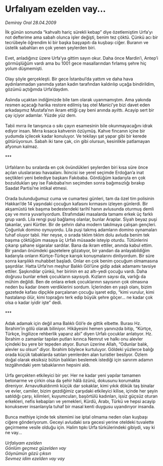 # Urfalıyam ezelden vay...

*Demiray Oral 28.04.2009*

<div class="taraf_structure_2col_1zq">
<div class="margen_n">



 <p>İlk günün sonunda “kahvaltı hariç sürekli kebap” diye özetlemiştim Urfa’yı not defterime ama sabah olunca işler değişti, benim tez çöktü. Çünkü acı bir tecrübeyle öğrendim ki bir başka başyapıtı da kuşbaşı ciğer. Buranın ve üstelik sabahları en çok yenen şeylerden biri. <br/><br/>Evet, anladığınız üzere Urfa’ya gittim sayın okur. Daha önce Mardin’i, Antep’i görmüşlüğüm vardı ama bu 1001 gece masallarından fırlamış şehre hiç yolum düşmemişti. <br/><br/>Olay şöyle gerçekleşti. Bir gece İstanbul’da yattım ve daha hava aydınlanmadan yanımda yatan kadın tarafından kaldırılıp uçağa bindirildim, gözümü açtığımda Urfa’daydım. <br/><br/>Aslında uçaktan indiğimizde bile tam olarak uyanmamıştım. Ama yakında resmen açacağı harika restore edilmiş taş otel Manici’ye bizi davet eden arkadaşımız Mustafa’nın ikram ettiği çay beni anında ayılttı. Acayip sert bir çay içiyor adamlar. Yüzde yüz dem. <br/><br/>Tabii mırra ile tanışınca o sıkı çayın esamesinin bile okunmayacağını idrak ediyor insan. Mırra kısaca kahvenin özüymüş. Kahve fincanın içine bir yudumda içilecek kadar konuluyor. Ve tekilayı şat yapar gibi bir kerede götürüyorsun. Sabah iki tane çak, cin gibi olursun, kesinlikle patlamayan afyonun kalmaz. <br/><br/>*** <br/><br/>Urfalıların bu sıralarda en çok övündükleri şeylerden biri kısa süre önce açılan uluslararası havaalanı. İkincisi ise yerel seçimde Erdoğan’a inat seçtikleri yeni belediye başkanı Fakıbaba. Gördüğüm kadarıyla en çok bozuldukları şey ise Fakıbaba’nın seçimden sonra bağımsızlığı bırakıp Saadat Partisi’ne intikal etmesi. <br/><br/>Orada bulunduğumuz cuma ve cumartesi günleri, tam da özel tim polisinin Hakkari’de 14 yaşındaki çocuğun kafasını kırmasını izleyen günlerdi. Bir akşamüstü tek başıma bedestendeki tarihî hanın avlusunda oturmuş demli çay ve mırra yuvarlıyordum. Etrafımdaki masalarda tamamı erkek üç farklı grup vardı. Lila rengi puşi bağlamış olanlar, bunlar Araplar. Siyah beyaz puşi takanlar, yani Kürtler. Bir de şehrin daha modern takılmaya çalışan gençleri. Çoğunluk domino oynuyordu. Lila puşi takmış adamların domino oynamaları tuhaf oluyor tabii. Her neyse, o sırada tıklım tıklım dolu avluda benim tek başıma çöktüğüm masaya üç Urfalı müsaade isteyip oturdu. Tütünlerini çıkarıp şahane sigaralar sardılar. Bana da ikram ettiler, anında kabul ettim. Bir yandan önümdeki gazetelere gözatıyor, bir yandan da anlayabildiğim kadarıyla onların Kürtçe-Türkçe karışık konuşmalarını dinliyordum. Bir süre sonra karşılıklı muhabbet başladı. Onlar en çok benim çocuğum olmamasına şaşırdılar. Hatta Urfa’nın meşhur Balıklı Göl’üne gidip adak adamamı tavsiye ettiler. Şaşkındılar çünkü, her birinin en az altı-yedi çocuğu vardı. Daha doğrusu bunlar erkek çocukların sayısıydı. Kızların sayısı da, varlığı da mühim değildi. Ben de onlara erkek çocuklarının sayısının çok olmasına neden bu kadar önem verdiklerini sordum. İçlerinden en yaşlı olanı, bizim gazetede kafası dipçikle parçalanan çocuğu işaret edip, “kimi vurulur, kimi hastalanıp ölür, kimi toprağını terk edip büyük şehre göçer... ne kadar çok olsa o kadar iyidir işte” dedi. <br/><br/>*** <br/><br/>Adak adamak için değil ama Balıklı Göl’e de gittik elbette. Burası Hz. İbrahim’in gölü olarak biliniyor. Hikâyesini hemen yanınızda bitip, “Kürtçe, Türkçe, İngilizce rehberlik yaparız abi” diyen Urfalı çocuklar anlatıyor. Hz. İbrahim o zamanlar tapılan putları kırınca Nemrut ve halkı onu alevler içindeki bu yere bir tepeden atıyor. Bunun üzerine Allah, “Odunlar balık, alevler su olsun” diyor. İbrahim böylece kurtuluyor. Göldeki yüzlerce balığı orada küçük tabaklarda satılan yemlerden alan turistler besliyor. Özlem doğal olarak eksiksiz bütün balıkları beslemek istediği için sanırım adamın tezgâhındaki yem tabaklarının hepsini aldı. <br/><br/>Urfa gerçekten etkileyici bir yer. Her ne kadar yeni yapılar tamamen betonarme ve çirkin olsa da şehir hâlâ özünü, dokusunu korumakta direniyor. Arnavutkaldırımlı küçük dar sokaklar, kimi yıkık dökük taş binalar ve evler, camiler, bizim gezdiğimiz çarşıdaki etkileyici kilise, içinde her şeyin satıldığı çarşı, kilimleri, kuyumcuları, başörtülü kadınları, işsiz güçsüz oturan erkekleri, nefis kebapları ve yemekleri, Kürdü, Arabı, Türkü ve hepsi acayip konuksever insanlarıyla tuhaf bir masal kenti duygusu uyandırıyor insanda. <br/><br/>Bunca methiye içinde tek sitemimi ise iptal olmama neden olan kuşbaşı ciğere gönderiyorum. Geceyi avludaki sıra gecesi yerine oteldeki tuvalette geçirmeme vesile olduğu için. Halim tıpkı Urfa türkülerindeki gibiydi, vay ki ne vay...<i> <br/><br/>Urfalıyam ezelden <br/>Gönlüm geçmez güzelden vay <br/>Göynümün gözü çıksın <br/>Sevmez idim ezelden vay vay</i></p>

<br/>


<div id="taraf_not">
</div>

</div>


</div>

